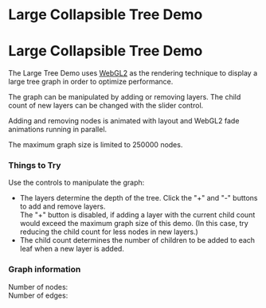 <!--
 //////////////////////////////////////////////////////////////////////////////
 // @license
 // This file is part of yFiles for HTML 2.6.0.4.
 // Use is subject to license terms.
 //
 // Copyright (c) 2000-2024 by yWorks GmbH, Vor dem Kreuzberg 28,
 // 72070 Tuebingen, Germany. All rights reserved.
 //
 //////////////////////////////////////////////////////////////////////////////
-->
# Large Collapsible Tree Demo

# Large Collapsible Tree Demo

The Large Tree Demo uses [WebGL2](https://docs.yworks.com/yfileshtml/#/dguide/webgl2) as the rendering technique to display a large tree graph in order to optimize performance.

The graph can be manipulated by adding or removing layers. The child count of new layers can be changed with the slider control.

Adding and removing nodes is animated with layout and WebGL2 fade animations running in parallel.

The maximum graph size is limited to 250000 nodes.

### Things to Try

Use the controls to manipulate the graph:

- The layers determine the depth of the tree. Click the "+" and "-" buttons to add and remove layers.  
  The "+" button is disabled, if adding a layer with the current child count would exceed the maximum graph size of this demo. (In this case, try reducing the child count for less nodes in new layers.)
- The child count determines the number of children to be added to each leaf when a new layer is added.

### Graph information

Number of nodes:  
Number of edges:
